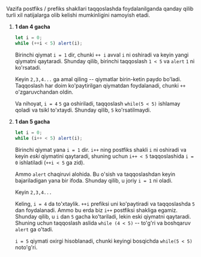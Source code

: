Vazifa postfiks / prefiks shakllari taqqoslashda foydalanilganda qanday qilib turli xil natijalarga olib kelishi mumkinligini namoyish etadi.

1. **1 dan 4 gacha**

   ```js run
   let i = 0;
   while (++i < 5) alert(i);
   ```

   Birinchi qiymat `i = 1` dir, chunki `++ i` avval `i` ni oshiradi va keyin yangi qiymatni qaytaradi. Shunday qilib, birinchi taqqoslash `1 < 5` va `alert` `1` ni ko'rsatadi.

   Keyin `2,3,4...` ga amal qiling -- qiymatlar birin-ketin paydo bo'ladi. Taqqoslash har doim ko'paytirilgan qiymatdan foydalanadi, chunki `++` o'zgaruvchandan oldin.

   Va nihoyat, `i = 4` `5` ga oshiriladi, taqqoslash `while(5 < 5)` ishlamay qoladi va tsikl to'xtaydi. Shunday qilib, `5` ko'rsatilmaydi.

2. **1 dan 5 gacha**

   ```js run
   let i = 0;
   while (i++ < 5) alert(i);
   ```

   Birinchi qiymat yana `i = 1` dir. `i++` ning postfiks shakli `i` ni oshiradi va keyin _eski_ qiymatini qaytaradi, shuning uchun `i++ < 5` taqqoslashida `i = 0` ishlatiladi (`++i < 5` ga zid).

   Ammo `alert` chaqiruvi alohida. Bu o'sish va taqqoslashdan keyin bajariladigan yana bir ifoda. Shunday qilib, u joriy `i = 1` ni oladi.

   Keyin `2,3,4...`

   Keling, `i = 4` da to'xtaylik. `++i` prefiksi uni ko'paytiradi va taqqoslashda `5` dan foydalanadi. Ammo bu erda biz `i++` postfiksi shakliga egamiz. Shunday qilib, u `i` dan `5` gacha ko'tariladi, lekin eski qiymatni qaytaradi. Shuning uchun taqqoslash aslida `while (4 < 5)` -- to'g'ri va boshqaruv `alert` ga o'tadi.

   `i = 5` qiymati oxirgi hisoblanadi, chunki keyingi bosqichda `while(5 < 5)` noto'g'ri.
